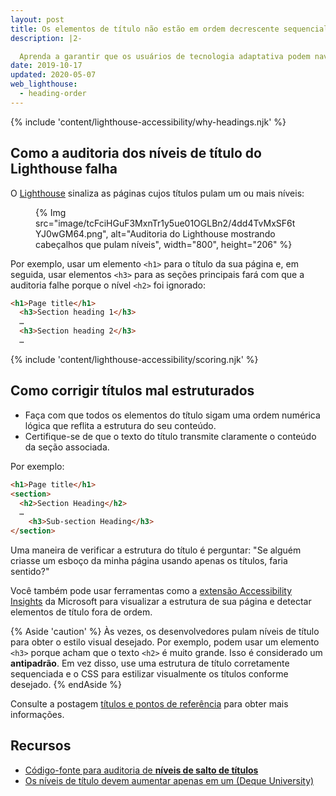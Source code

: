 ```yaml
---
layout: post
title: Os elementos de título não estão em ordem decrescente sequencial
description: |2-

  Aprenda a garantir que os usuários de tecnologia adaptativa podem navegar facilmente na sua página da web estruturando corretamente seus elementos de título.
date: 2019-10-17
updated: 2020-05-07
web_lighthouse:
  - heading-order
---
```


{% include 'content/lighthouse-accessibility/why-headings.njk' %}

## Como a auditoria dos níveis de título do Lighthouse falha

O [Lighthouse](https://developer.chrome.com/docs/lighthouse/overview/) sinaliza as páginas cujos títulos pulam um ou mais níveis:

<figure>{% Img src="image/tcFciHGuF3MxnTr1y5ue01OGLBn2/4dd4TvMxSF6tYJ0wGM64.png", alt="Auditoria do Lighthouse mostrando cabeçalhos que pulam níveis", width="800", height="206" %}</figure>

Por exemplo, usar um elemento `<h1>` para o título da sua página e, em seguida, usar elementos `<h3>` para as seções principais fará com que a auditoria falhe porque o nível `<h2>` foi ignorado:

```html
<h1>Page title</h1>
  <h3>Section heading 1</h3>
  …
  <h3>Section heading 2</h3>
  …
```

{% include 'content/lighthouse-accessibility/scoring.njk' %}

## Como corrigir títulos mal estruturados

- Faça com que todos os elementos do título sigam uma ordem numérica lógica que reflita a estrutura do seu conteúdo.
- Certifique-se de que o texto do título transmite claramente o conteúdo da seção associada.

Por exemplo:

```html
<h1>Page title</h1>
<section>
  <h2>Section Heading</h2>
  …
    <h3>Sub-section Heading</h3>
</section>
```

Uma maneira de verificar a estrutura do título é perguntar: "Se alguém criasse um esboço da minha página usando apenas os títulos, faria sentido?"

Você também pode usar ferramentas como a <a href="https://accessibilityinsights.io/" rel="noopener">extensão Accessibility Insights</a> da Microsoft para visualizar a estrutura de sua página e detectar elementos de título fora de ordem.

{% Aside 'caution' %} Às vezes, os desenvolvedores pulam níveis de título para obter o estilo visual desejado. Por exemplo, podem usar um elemento `<h3>` porque acham que o texto `<h2>` é muito grande. Isso é considerado um **antipadrão**. Em vez disso, use uma estrutura de título corretamente sequenciada e o CSS para estilizar visualmente os títulos conforme desejado. {% endAside %}

Consulte a postagem [títulos e pontos de referência](/headings-and-landmarks) para obter mais informações.

## Recursos

- <a href="https://github.com/GoogleChrome/lighthouse/blob/master/lighthouse-core/audits/accessibility/heading-order.js" rel="noopener">Código-fonte para auditoria de <strong>níveis de salto de títulos</strong></a>
- <a href="https://dequeuniversity.com/rules/axe/3.3/heading-order" rel="noopener">Os níveis de título devem aumentar apenas em um (Deque University)</a>
